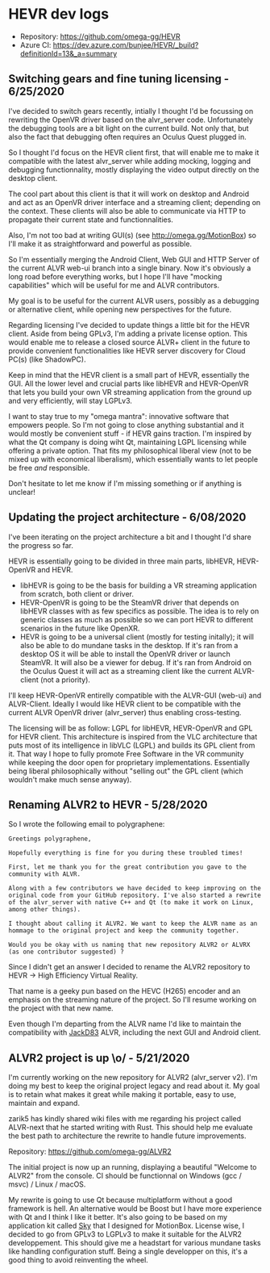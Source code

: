 # HEVR dev logs

- Repository: https://github.com/omega-gg/HEVR
- Azure CI: https://dev.azure.com/bunjee/HEVR/_build?definitionId=13&_a=summary

## Switching gears and fine tuning licensing - 6/25/2020

I've decided to switch gears recently, intially I thought I'd be focussing on rewriting the OpenVR
driver based on the alvr_server code. Unfortunately the debugging tools are a bit light on the current
build. Not only that, but also the fact that debugging often requires an Oculus Quest plugged in.

So I thought I'd focus on the HEVR client first, that will enable me to make it compatible with
the latest alvr_server while adding mocking, logging and debugging functionnality, mostly
displaying the video output directly on the desktop client.

The cool part about this client is that it will work on desktop and Android and act as an OpenVR
driver interface and a streaming client; depending on the context. These clients will also be able
to communicate via HTTP to propagate their current state and functionnalities.

Also, I'm not too bad at writing GUI(s) (see http://omega.gg/MotionBox) so I'll make it as
straightforward and powerful as possible.

So I'm essentially merging the Android Client, Web GUI and HTTP Server of the current ALVR web-ui
branch into a single binary. Now it's obviously a long road before everything works, but I hope
I'll have "mocking capabilities" which will be useful for me and ALVR contributors.

My goal is to be useful for the current ALVR users, possibly as a debugging or alternative client,
while opening new perspectives for the future.

Regarding licensing I've decided to update things a little bit for the HEVR client. Aside from
being GPLv3, I'm adding a private license option. This would enable me to release a closed source
ALVR+ client in the future to provide convenient functionalities like HEVR server discovery for
Cloud PC(s) (like ShadowPC).

Keep in mind that the HEVR client is a small part of HEVR, essentially the GUI. All the lower level
and crucial parts like libHEVR and HEVR-OpenVR that lets you build your own VR streaming
application from the ground up and very efficiently, will stay LGPLv3.

I want to stay true to my "omega mantra": innovative software that empowers people.
So I'm not going to close anything substantial and it would mostly be convenient stuff - if HEVR
gains traction. I'm inspired by what the Qt company is doing wiht Qt, maintaining LGPL licensing
while offering a private option. That fits my philosophical liberal view (not to be mixed up with
economical liberalism), which essentially wants to let people be free *and* responsible.

Don't hesitate to let me know if I'm missing something or if anything is unclear!

## Updating the project architecture - 6/08/2020

I've been iterating on the project architecture a bit and I thought I'd share the progress so far.

HEVR is essentially going to be divided in three main parts, libHEVR, HEVR-OpenVR and HEVR.
- libHEVR is going to be the basis for building a VR streaming application from scratch, both
client or driver.
- HEVR-OpenVR is going to be the SteamVR driver that depends on libHEVR classes with as few
specifics as possible.
The idea is to rely on generic classes as much as possible so we can port HEVR to different
scenarios in the future like OpenXR.
- HEVR is going to be a universal client (mostly for testing initally); it will also be able to do
mundane tasks in the desktop.
If it's ran from a desktop OS it will be able to install the OpenVR driver or launch SteamVR. It
will also be a viewer for debug.
If it's ran from Android on the Oculus Quest it will act as a streaming client like the current
ALVR-client (not a priority).

I'll keep HEVR-OpenVR entirelly compatible with the ALVR-GUI (web-ui) and ALVR-Client.
Ideally I would like HEVR client to be compatible with the current ALVR OpenVR driver
(alvr_server) thus enabling cross-testing.

The licensing will be as follow: LGPL for libHEVR, HEVR-OpenVR and GPL for HEVR client.
This architecture is inspired from the VLC architecture that puts most of its intelligence in
libVLC (LGPL) and builds its GPL client from it. That way I hope to fully promote Free Software
in the VR community while keeping the door open for proprietary implementations. Essentially
being liberal philosophically without "selling out" the GPL client (which wouldn't make much sense
anyway).

## Renaming ALVR2 to HEVR - 5/28/2020
So I wrote the following email to polygraphene:

    Greetings polygraphene,

    Hopefully everything is fine for you during these troubled times!

    First, let me thank you for the great contribution you gave to the community with ALVR.

    Along with a few contributors we have decided to keep improving on the original code from your GitHub repository. I've also started a rewrite of the alvr_server with native C++ and Qt (to make it work on Linux, among other things).

    I thought about calling it ALVR2. We want to keep the ALVR name as an hommage to the original project and keep the community together.

    Would you be okay with us naming that new repository ALVR2 or ALVRX (as one contributor suggested) ?

Since I didn't get an answer I decided to rename the ALVR2 repository to HEVR -> High Efficiency Virtual Reality.

That name is a geeky pun based on the HEVC (H265) encoder and an emphasis on the streaming nature of the project.
So I'll resume working on the project with that new name.

Even though I'm departing from the ALVR name I'd like to maintain the compatibility with
[JackD83](https://github.com/JackD83) ALVR, including the next GUI and Android client.

## ALVR2 project is up \o/ - 5/21/2020
I'm currently working on the new repository for ALVR2 (alvr_server v2).
I'm doing my best to keep the original project legacy and read about it.
My goal is to retain what makes it great while making it portable, easy to use, maintain and expand.

zarik5 has kindly shared wiki files with me regarding his project called ALVR-next that he started
writing with Rust. This should help me evaluate the best path to architecture the rewrite to handle
future improvements.

Repository: https://github.com/omega-gg/ALVR2

The initial project is now up an running, displaying a beautiful "Welcome to ALVR2" from the console.
CI should be functionnal on Windows (gcc / msvc) / Linux / macOS.

My rewrite is going to use Qt because multiplatform without a good framework is hell.
An alternative would be Boost but I have more experience with Qt and I think I like it better.
It's also going to be based on my application kit called [Sky](http://omega.gg/Sky) that I designed
for MotionBox. License wise, I decided to go from GPLv3 to LGPLv3 to make it suitable for the ALVR2
developpement. This should give me a headstart for various mundane tasks like handling configuration
stuff. Being a single developper on this, it's a good thing to avoid reinventing the wheel.
